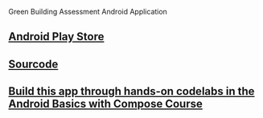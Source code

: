 Green Building Assessment Android Application

## [Android Play Store](https://play.google.com/store/apps/details?id=com.mycompany.greenbuildingmeter)

## [Sourcode](https://github.com/akbarbin/green-building-android)

## [Build this app through hands-on codelabs in the Android Basics with Compose Course](https://developer.android.com/courses/android-basics-compose/course)
